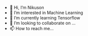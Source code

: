 - 👋 Hi, I’m Nikuson
- 👀 I’m interested in Machine Learning
- 🌱 I’m currently learning Tensorflow
- 💞️ I’m looking to collaborate on ...
- 📫 How to reach me...

<!---
Nikuson123/Nikuson123 is a ✨ special ✨ repository because its `README.md` (this file) appears on your GitHub profile.
You can click the Preview link to take a look at your changes.
--->

